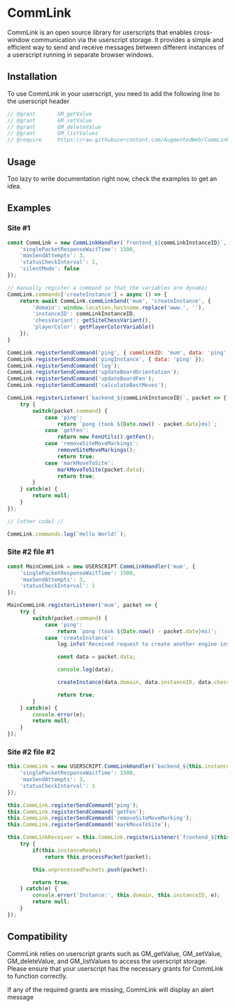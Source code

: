 # CommLink

CommLink is an open source library for userscripts that enables cross-window communication via the userscript storage. It provides a simple and efficient way to send and receive messages between different instances of a userscript running in separate browser windows.

## Installation

To use CommLink in your userscript, you need to add the following line to the userscript header
```js
// @grant       GM_getValue
// @grant       GM_setValue
// @grant       GM_deleteValue
// @grant       GM_listValues
// @require     https://raw.githubusercontent.com/AugmentedWeb/CommLink/main/CommLink.js
```

## Usage

Too lazy to write documentation right now, check the examples to get an idea.

## Examples

### Site #1

```js
const CommLink = new CommLinkHandler(`frontend_${commLinkInstanceID}`, {
    'singlePacketResponseWaitTime': 1500,
    'maxSendAttempts': 3,
    'statusCheckInterval': 1,
    'silentMode': false
});

// manually register a command so that the variables are dynamic
CommLink.commands['createInstance'] = async () => {
    return await CommLink.commLinkSend('mum', 'createInstance', {
        'domain': window.location.hostname.replace('www.', ''),
        'instanceID': commLinkInstanceID,
        'chessVariant': getSiteChessVariant(),
        'playerColor': getPlayerColorVariable()
    });
}

CommLink.registerSendCommand('ping', { commlinkID: 'mum', data: 'ping' });
CommLink.registerSendCommand('pingInstance', { data: 'ping' });
CommLink.registerSendCommand('log');
CommLink.registerSendCommand('updateBoardOrientation');
CommLink.registerSendCommand('updateBoardFen');
CommLink.registerSendCommand('calculateBestMoves');

CommLink.registerListener(`backend_${commLinkInstanceID}`, packet => {
    try {
        switch(packet.command) {
            case 'ping':
                return `pong (took ${Date.now() - packet.date}ms)`;
            case 'getFen':
                return new FenUtils().getFen();
            case 'removeSiteMoveMarkings':
                removeSiteMoveMarkings();
                return true;
            case 'markMoveToSite':
                markMoveToSite(packet.data);
                return true;
        }
    } catch(e) {
        return null;
    }
});

// [other code] //

CommLink.commands.log(`Hello World!`);
```

### Site #2 file #1

```js
const MainCommLink = new USERSCRIPT.CommLinkHandler('mum', {
    'singlePacketResponseWaitTime': 1500,
    'maxSendAttempts': 3,
    'statusCheckInterval': 1
});

MainCommLink.registerListener('mum', packet => {
    try {
        switch(packet.command) {
            case 'ping':
                return `pong (took ${Date.now() - packet.date}ms)`;
            case 'createInstance':
                log.info('Received request to create another engine instance!');

                const data = packet.data;

                console.log(data);

                createInstance(data.domain, data.instanceID, data.chessVariant, data.playerColor);

                return true;
        }
    } catch(e) {
        console.error(e);
        return null;
    }
});
```

### Site #2 file #2

```js
this.CommLink = new USERSCRIPT.CommLinkHandler(`backend_${this.instanceID}`, {
    'singlePacketResponseWaitTime': 1500,
    'maxSendAttempts': 3,
    'statusCheckInterval': 1
});

this.CommLink.registerSendCommand('ping');
this.CommLink.registerSendCommand('getFen');
this.CommLink.registerSendCommand('removeSiteMoveMarking');
this.CommLink.registerSendCommand('markMoveToSite');

this.CommLinkReceiver = this.CommLink.registerListener(`frontend_${this.instanceID}`, packet => {
    try {
        if(this.instanceReady)
            return this.processPacket(packet);

        this.unprocessedPackets.push(packet);

        return true;
    } catch(e) {
        console.error('Instance:', this.domain, this.instanceID, e);
        return null;
    }
});
```

## Compatibility

CommLink relies on userscript grants such as GM_getValue, GM_setValue, GM_deleteValue, and GM_listValues to access the userscript storage. Please ensure that your userscript has the necessary grants for CommLink to function correctly.

If any of the required grants are missing, CommLink will display an alert message
